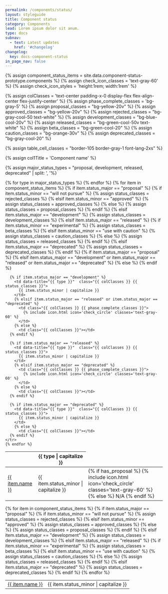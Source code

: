 ```yaml
---
permalink: /components/status/
layout: styleguide
title: Component status
category: Components
lead: Lorem ipsum dolor sit anum.
type: docs
subnav:
  - text: Latest updates
    href: '#changelog'
changelog:
  key: docs-component-status
in_page_nav: false
---
```


<style>
  .text-white a,
  .text-white a:visited {
    color: white
  }

  .text-ink a,
  .text-ink  a:visited {
    color: #1b1b1b
  }

  .border-gray-1 {
    border-color: #fcfcfc!important;
  }
</style>

{% assign component_status_items = site.data.component-status-prototype.components %}
{% assign check_icon_classes = 'text-gray-60' %}
{% assign check_icon_styles = 'height:1rem; width:1rem' %}

{% assign colClasses = 'text-center padding-x-0 display-flex flex-align-center flex-justify-center' %}
{% assign phase_complete_classes = 'bg-gray-5' %}
{% assign proposal_classes = "bg-yellow-20v" %}
{% assign approved_classes = "bg-yellow-20v" %}
{% assign rejected_classes = "bg-gray-cool-50 text-white" %}
{% assign development_classes = "bg-blue-cool-20v" %}
{% assign released_classes = "bg-green-cool-50v text-white" %}
{% assign beta_classes = "bg-green-cool-20" %}
{% assign caution_classes = "bg-orange-30v" %}
{% assign deprecated_classes = "bg-gray-cool-20" %}

{% assign table_cell_classes = "border-105 border-gray-1  font-lang-2xs" %}

{% assign col1Title = 'Component name' %}

{% assign major_status_types = "proposal, development, released, deprecated" | split: ', '%}

<table class=" site-table-responsive site-table-simple maxw-tablet-lg display-none tablet:display-table">
  <thead class="text-bold">
    <tr>
      <th scope="col" class="{{ colClasses }} bg-white">
      </th>
      {% for type in major_status_types %}
          <th scope="col" class="{{ colClasses }} bg-white">
            {{ type | capitalize }}
          </th>
      {% endfor %}
    </tr>
  </thead>
  <tbody class="font-lang-3xs">
    {% for item in component_status_items %}
      {% if item.status_major == "proposal" %}
        {% if item.status_minor == "will not pursue" %}
          {% assign status_classes = rejected_classes %}
          {% elsif item.status_minor == "approved" %}
            {% assign status_classes = approved_classes %}
          {% else %}
            {% assign status_classes = proposal_classes %}
        {% endif %}
      {% elsif item.status_major == "development" %}
        {% assign status_classes = development_classes %}
      {% elsif item.status_major == "released" %}
        {% if item.status_minor == "experimental" %}
          {% assign status_classes = beta_classes %}
          {% elsif item.status_minor == "use with caution" %}
            {% assign status_classes = caution_classes %}
          {% else %}
            {% assign status_classes = released_classes %}
        {% endif %}
      {% elsif item.status_major == "deprecated" %}
        {% assign status_classes = deprecated_classes %}
      {% endif %}
    <tr class="border-05 border-white">
      <td data-title="{{ col1Title }}" class="text-bold">
        <a href="{{ item.url }}">
          {{ item.name }}
        </a>
      </td>
      {% if item.status_major == "proposal" %}
        <td data-title="{{ item.status_major }}"  class="{{ colClasses }} {{ status_classes }}">
          {{ item.status_minor | capitalize }}
        </td>
        {% elsif item.status_major == "development" or item.status_major == "released" or item.status_major == "deprecated" %}
          <td class="{{ colClasses }} {{ phase_complete_classes }}">
            {% if has_proposal %}
              {% include icon.html icon='check_circle' classes='text-gray-60' %}
            {% else %}
              N/A
            {% endif %}
          </td>
        {% else %}
          <td class="{{ colClasses }}"></td>
      {% endif %}

      {% if item.status_major == "development" %}
        <td data-title="{{ type }}"  class="{{ colClasses }} {{ status_classes }}">
          {{ item.status_minor | capitalize }}
        </td>
        {% elsif item.status_major == "released" or item.status_major == "deprecated" %}
          <td class="{{ colClasses }} {{ phase_complete_classes }}">
            {% include icon.html icon='check_circle' classes='text-gray-60' %}
          </td>
        {% else %}
          <td class="{{ colClasses }}"></td>
      {% endif %}

      {% if item.status_major == "released" %}
        <td data-title="{{ type }}"  class="{{ colClasses }} {{ status_classes }}">
          {{ item.status_minor | capitalize }}
        </td>
        {% elsif item.status_major == "deprecated" %}
          <td class="{{ colClasses }} {{ phase_complete_classes }}">
            {% include icon.html icon='check_circle' classes='text-gray-60' %}
          </td>
        {% else %}
          <td class="{{ colClasses }}"></td>
      {% endif %}

      {% if item.status_major == "deprecated" %}
        <td data-title="{{ type }}"  class="{{ colClasses }} {{ status_classes }}">
          {{ item.status_minor | capitalize }}
        </td>
        {% else %}
          <td class="{{ colClasses }}"></td>
      {% endif %}
    </tr>
    {% endfor %}
  </tbody>
</table>

<table class="usa-table width-full tablet:display-none">
  <tbody>
  {% for item in component_status_items %}
    {% if item.status_major == "proposal" %}
      {% if item.status_minor == "will not pursue" %}
        {% assign status_classes = rejected_classes %}
        {% elsif item.status_minor == "approved" %}
          {% assign status_classes = approved_classes %}
        {% else %}
          {% assign status_classes = proposal_classes %}
      {% endif %}
    {% elsif item.status_major == "development" %}
      {% assign status_classes = development_classes %}
    {% elsif item.status_major == "released" %}
      {% if item.status_minor == "experimental" %}
        {% assign status_classes = beta_classes %}
        {% elsif item.status_minor == "use with caution" %}
          {% assign status_classes = caution_classes %}
        {% else %}
          {% assign status_classes = released_classes %}
      {% endif %}
    {% elsif item.status_major == "deprecated" %}
      {% assign status_classes = deprecated_classes %}
    {% endif %}
    <tr  class="{{ table_cell_classes }}">
      <td class="text-ink bg-white padding-y-05 padding-x-2 border-right-0 grid-col">
        <a href="{{ item.url }}">
          {{ item.name }}
        </a>
      </td>
      <td class="{{ status_classes }} padding-y-05 padding-x-2 border-left-0 grid-col">
        <span>{{ item.status_minor | capitalize }}</span>
      </td>
    </tr>
  {% endfor %}
  </tbody>
</table>

